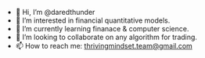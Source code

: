 - 👋 Hi, I’m @daredthunder
- 👀 I’m interested in financial quantitative models.
- 🌱 I’m currently learning finanace & computer science.
- 💞️ I’m looking to collaborate on any algorithm for trading.
- 📫 How to reach me: thrivingmindset.team@gmail.com

<!---
daredthunder/daredthunder is a ✨ special ✨ repository because its `README.md` (this file) appears on your GitHub profile.
You can click the Preview link to take a look at your changes.
--->
